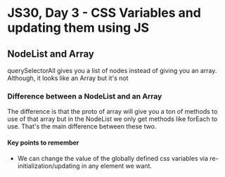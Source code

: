 # JS30, Day 3 - CSS Variables and updating them using JS

## NodeList and Array

querySelectorAll gives you a list of nodes instead of giving you an array. Although, it looks like an Array but it's not

### Difference between a NodeList and an Array

The difference is that the proto of array will give you a ton of methods to use of that array but in the NodeList we only get methods like forEach to use. That's the main difference between these two.

#### Key points to remember

-   We can change the value of the globally defined css variables via re-initialization/updating in any element we want.
